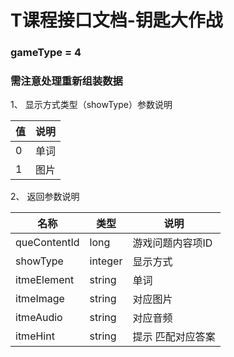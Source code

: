 # T课程接口文档-钥匙大作战

### gameType = 4
### 需注意处理重新组装数据

1、 显示方式类型（showType）参数说明

|值  | 说明 |
| --- | --- |
| 0 | 单词 |
| 1 | 图片|

2、 返回参数说明

|名称  | 类型 | 说明 |
| --- | --- | --- |
| queContentId | long | 游戏问题内容项ID |
| showType | integer | 显示方式 |
| itmeElement | string | 单词 |
| itmeImage | string | 对应图片 |
| itmeAudio | string | 对应音频 |
| itmeHint | string | 提示 匹配对应答案 |
